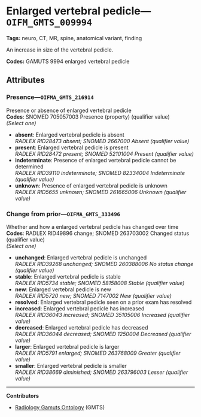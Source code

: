 # Enlarged vertebral pedicle—`OIFM_GMTS_009994`

**Tags:** neuro, CT, MR, spine, anatomical variant, finding

An increase in size of the vertebral pedicle.

**Codes:** GAMUTS 9994 enlarged vertebral pedicle

## Attributes

### Presence—`OIFMA_GMTS_216914`

Presence or absence of enlarged vertebral pedicle  
**Codes**: SNOMED 705057003 Presence (property) (qualifier value)  
*(Select one)*

- **absent**: Enlarged vertebral pedicle is absent  
_RADLEX RID28473 absent; SNOMED 2667000 Absent (qualifier value)_
- **present**: Enlarged vertebral pedicle is present  
_RADLEX RID28472 present; SNOMED 52101004 Present (qualifier value)_
- **indeterminate**: Presence of enlarged vertebral pedicle cannot be determined  
_RADLEX RID39110 indeterminate; SNOMED 82334004 Indeterminate (qualifier value)_
- **unknown**: Presence of enlarged vertebral pedicle is unknown  
_RADLEX RID5655 unknown; SNOMED 261665006 Unknown (qualifier value)_

### Change from prior—`OIFMA_GMTS_333496`

Whether and how a enlarged vertebral pedicle has changed over time  
**Codes**: RADLEX RID49896 change; SNOMED 263703002 Changed status (qualifier value)  
*(Select one)*

- **unchanged**: Enlarged vertebral pedicle is unchanged  
_RADLEX RID39268 unchanged; SNOMED 260388006 No status change (qualifier value)_
- **stable**: Enlarged vertebral pedicle is stable  
_RADLEX RID5734 stable; SNOMED 58158008 Stable (qualifier value)_
- **new**: Enlarged vertebral pedicle is new  
_RADLEX RID5720 new; SNOMED 7147002 New (qualifier value)_
- **resolved**: Enlarged vertebral pedicle seen on a prior exam has resolved  
- **increased**: Enlarged vertebral pedicle has increased  
_RADLEX RID36043 increased; SNOMED 35105006 Increased (qualifier value)_
- **decreased**: Enlarged vertebral pedicle has decreased  
_RADLEX RID36044 decreased; SNOMED 1250004 Decreased (qualifier value)_
- **larger**: Enlarged vertebral pedicle is larger  
_RADLEX RID5791 enlarged; SNOMED 263768009 Greater (qualifier value)_
- **smaller**: Enlarged vertebral pedicle is smaller  
_RADLEX RID38669 diminished; SNOMED 263796003 Lesser (qualifier value)_

---

**Contributors**

- [Radiology Gamuts Ontology](https://gamuts.net/) (GMTS)
